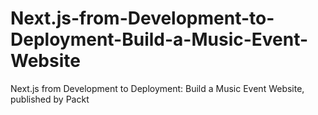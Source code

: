 # Next.js-from-Development-to-Deployment-Build-a-Music-Event-Website
Next.js from Development to Deployment: Build a Music Event Website, published by Packt

